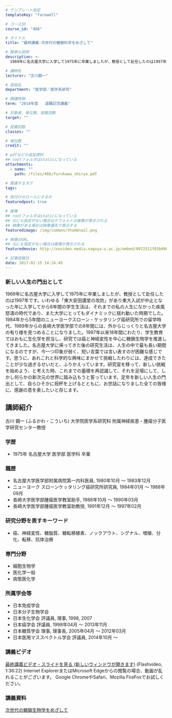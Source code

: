 ```yaml
---
# テンプレート指定
templateKey: "farewell"

# コースID
course_id: "466"

# タイトル
title: "最終講義-次世代の糖鎖科学をめざして"

# 簡単な説明
description: >-
  1969年に名古屋大学に入学して1975年に卒業しましたが、教授として赴任したのは1997年です。いわゆる「東大安田講堂の攻防」があり東大入試が中止となった年に入学してから6年間の学生生活は、それ...

# 講師名
lecturer: "古川鋼一"

# 部局名
department: "医学部／医学系研究"

# 開講時限
term: "2014年度	退職記念講義"

# 対象者、単位数、授業回数
target: ""

# 授業回数
classes: ""

# 単位数
credit: ""

# pdfなどの追加資料
## rootフォルダはstaticになっている
attachments: 
  - name: "" 
    path: /files/466/furukawa_shiryo.pdf

# 関連するタグ
tags:

# 色付けのロールにするか
featuredpost: true

# 画像
## rootフォルダはstaticになっている
## なにも指定がない場合はデフォルトの画像が表示される
## 映像がある場合は映像優先で表示する
featuredimage: /img/common/thumbnail.png

# 映像のURL
## なにも指定がない場合は画像が表示される
featuredmovie: http://nuvideo.media.nagoya-u.ac.jp/embed/9972511f83b906b37e417ce9bf13a20d286a41e1

# 記事投稿日
date: 2017-02-15 14:24:49
---
```


### 新しい人生の門出として

1969年に名古屋大学に入学して1975年に卒業しましたが、教授として赴任したのは1997年です。いわゆる「東大安田講堂の攻防」があり東大入試が中止となった年に入学してから6年間の学生生活は、それまでの私の人生になかった疾風怒濤の時代であり、また大学にとってもダイナミックに揺れ動いた時期でした。1984年から5年間のニューヨークスローン・ケッタリング癌研究所での留学時代、1989年からの長崎大学医学部での8年間には、外からじっくりと名古屋大学の有り様を見つめることになりました。1997年以来18年間にわたり、学生教育ではおもに生化学を担当し、研究では癌と神経変性を中心に糖鎖生物学を推進してきました。名古屋大学に帰ってきた後の研究生活は、人生の中で最も長い期間になるのですが、今一つ印象が弱く、短い言葉では言い表すのが困難な感じです。思うに、あれこれと科学的な興味にまかせて挑戦したわりには、達成できたことが少な過ぎるせいだと、ふりかえっています。研究室を移って、新しい挑戦を始めよう、と考えた時、これまでの蓄積を再認識して、それを足場にして、しかし何らかの新次元の世界に踏み込もうと誓っています。定年を新しい人生の門出として、自らひそかに祝杯を上げるとともに、お世話になりました全ての皆様に、感謝の意を表したいと存じます。

## 講師紹介

古川 鋼一 (ふるかわ・こういち) 大学院医学系研究科 附属神経疾患・腫瘍分子医学研究センター教授

### 学歴

* 1975年 名古屋大学 医学部 医学科 卒業

### 職歴

* 名古屋大学医学部附属病院第一内科医員, 1980年10月 〜 1983年12月
* ニューヨーク スローンケッタリング癌研究所研究員, 1984年01月 〜 1988年09月
* 長崎大学医学部腫瘍医学教室助手, 1988年10月 〜 1990年03月
* 長崎大学医学部腫瘍医学教室助教授, 1991年12月 〜 1997年02月

### 研究分野を表すキーワード

* 癌、神経変性、糖脂質、糖転移酵素、ノックアウト、シグナル、増殖、分化、転移、抗体治療

### 専門分野

* 細胞生物学
* 医化学一般
* 病態医化学

### 所属学会等

* 日本免疫学会
* 日本分子生物学会
* 日本生化学会 評議員, 理事, 1998, 2007
* 日本癌学会 評議員, 1998年04月 〜 2013年11月
* 日本糖質学会 理事, 理事長, 2005年04月 〜 2012年03月
* 日本医用マススペクトル学会 評議員, 2014年10月 ～

### 講義ビデオ

<a href="http://nuvideo.media.nagoya-u.ac.jp/embed/45670b4b5e6923534747318dd2bfd1394b620d50" target="blank">最終講義ビデオ・スライドを見る (新しいウィンドウが開きます)</a> (Flashvideo, 1:36:22)
Internet ExplorerまたはMicrosoft Edgeからの閲覧の場合、動画が乱れることがございます。
Google ChromeやSafari、Mozilla FireFoxでお試しください。

### 講義資料

[次世代の糖鎖生物学をめざして](/files/466/furukawa_shiryo.pdf) 
